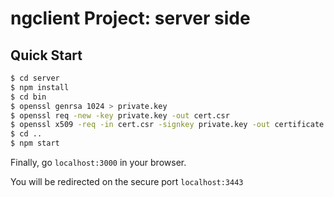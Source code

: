 # ngclient Project: server side

## Quick Start


```sh
$ cd server
$ npm install
$ cd bin
$ openssl genrsa 1024 > private.key
$ openssl req -new -key private.key -out cert.csr
$ openssl x509 -req -in cert.csr -signkey private.key -out certificate.pem
$ cd ..
$ npm start
```

Finally, go `localhost:3000` in your browser.

You will be redirected on the secure port `localhost:3443`
